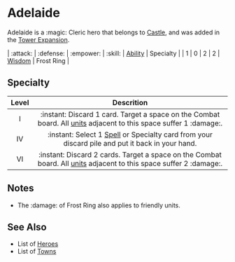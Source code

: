 # Adelaide

Adelaide is a :magic: Cleric hero that belongs to [Castle](../towns/castle.md), and was added in the [Tower Expansion](../content.md).


| :attack: | :defense: | :empower: | :skill: | [Ability](../abilities.md) | Specialty |
| 1 | 0 | 2 | 2 | [Wisdom](../abilities/wisdom.md) | Frost Ring |


## Specialty

| Level | Descrition |
| :---: | :---: |
| Ⅰ | :instant: Discard 1 card. Target a space on the Combat board. All [units](../units.md) adjacent to this space suffer 1 :damage:. |
| Ⅳ | :instant: Select 1 [Spell](../spells.md) or Specialty card from your discard pile and put it back in your hand. |
| Ⅵ | :instant: Discard 2 cards. Target a space on the Combat board. All [units](../units.md) adjacent to this space suffer 2 :damage:. |


## Notes

- The :damage: of Frost Ring also applies to friendly units.


## See Also

- List of [Heroes](../heroes.md)
- List of [Towns](../towns.md)